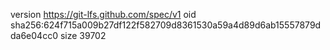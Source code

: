 version https://git-lfs.github.com/spec/v1
oid sha256:624f715a009b27df122f582709d8361530a59a4d89d6ab15557879dda6e04cc0
size 39702
